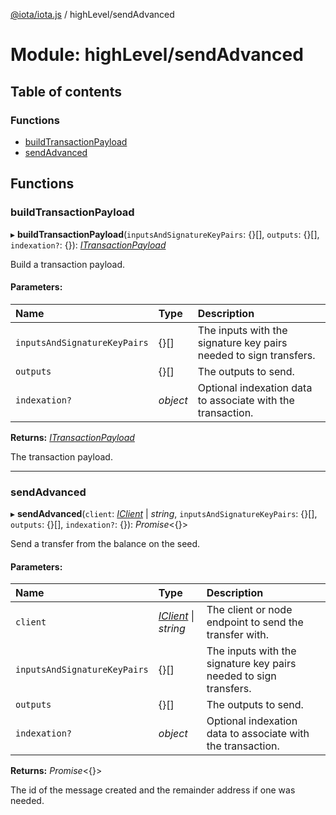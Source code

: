 [@iota/iota.js](../README.md) / highLevel/sendAdvanced

# Module: highLevel/sendAdvanced

## Table of contents

### Functions

- [buildTransactionPayload](highlevel_sendadvanced.md#buildtransactionpayload)
- [sendAdvanced](highlevel_sendadvanced.md#sendadvanced)

## Functions

### buildTransactionPayload

▸ **buildTransactionPayload**(`inputsAndSignatureKeyPairs`: {}[], `outputs`: {}[], `indexation?`: {}): [*ITransactionPayload*](../interfaces/models_itransactionpayload.itransactionpayload.md)

Build a transaction payload.

#### Parameters:

Name | Type | Description |
:------ | :------ | :------ |
`inputsAndSignatureKeyPairs` | {}[] | The inputs with the signature key pairs needed to sign transfers.   |
`outputs` | {}[] | The outputs to send.   |
`indexation?` | *object* | Optional indexation data to associate with the transaction.   |

**Returns:** [*ITransactionPayload*](../interfaces/models_itransactionpayload.itransactionpayload.md)

The transaction payload.

___

### sendAdvanced

▸ **sendAdvanced**(`client`: [*IClient*](../interfaces/models_iclient.iclient.md) \| *string*, `inputsAndSignatureKeyPairs`: {}[], `outputs`: {}[], `indexation?`: {}): *Promise*<{}\>

Send a transfer from the balance on the seed.

#### Parameters:

Name | Type | Description |
:------ | :------ | :------ |
`client` | [*IClient*](../interfaces/models_iclient.iclient.md) \| *string* | The client or node endpoint to send the transfer with.   |
`inputsAndSignatureKeyPairs` | {}[] | The inputs with the signature key pairs needed to sign transfers.   |
`outputs` | {}[] | The outputs to send.   |
`indexation?` | *object* | Optional indexation data to associate with the transaction.   |

**Returns:** *Promise*<{}\>

The id of the message created and the remainder address if one was needed.
